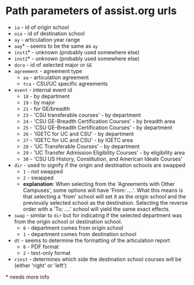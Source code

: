 # Path parameters of assist.org urls
* `ia` - id of origin school
* `oia` - id of destination school
* `ay` - articulation year range
* `aay`* - seems to be the same as `ay`
* `inst1`* - unknown (probably used somewhere else)
* `inst2`* - unknown (probably used somewhere else)
* `dora` - id of selected major or `GE`
* `agreement` - agreement type
  * `aa` - articulation agreement
  * `tca` - CSU/UC specific agreements
* `event` - internal event id
  * `18` - by department
  * `19` - by major
  * `21` - for GE/breadth
  * `23` - 'CSU transferable courses' - by department
  * `24` - 'CSU GE-Breadth Certification Courses' - by breadth area
  * `25` - 'CSU GE-Breadth Certification Courses' - by department
  * `26` - 'IGETC for UC and CSU' - by department
  * `27` - 'IGETC for UC and CSU' - by IGETC area
  * `28` - 'UC Transferable Courses' - by department
  * `29` - 'UC Transfer Admission Eligibility Courses' - by eligibility area
  * `30` - 'CSU US History, Constitution, and American Ideals Courses'
* `dir` - used to signify if the origin and destination schools are swapped
  * `1` - not swapped
  * `2` - swapped
  * **explanation**: When selecting from the 'Agreements with Other Campuses', some options will have 'From: ....'. What this means is that selecting a 'from' school will set it as the origin school and the previously selected school as the destination. Selecting the reverse order with a 'To: ....' school will yield the same exact effects.
* `swap` - similar to `dir` but for indicating if the selected department was from the origin school or destination school.
  * `0` - department comes from origin school
  * `1` - department comes from destination school
* `dt` - seems to determine the formatting of the articulation report
  * `0` - PDF format
  * `2` - text-only format
* `rinst` - determines which side the destination school courses will be (either 'right' or 'left')

\* needs more info